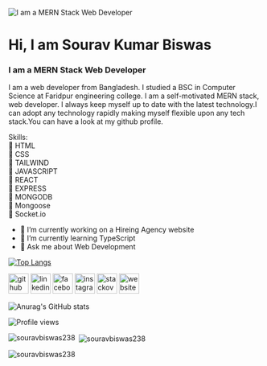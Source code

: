 ![I am a MERN Stack Web Developer](https://repository-images.githubusercontent.com/437799537/bd2c6298-70dd-4018-a45f-5d5c678ff748)

# Hi, I am Sourav Kumar Biswas
### I am a MERN Stack Web Developer

I am a web developer from Bangladesh. I studied a BSC in Computer Science at Faridpur engineering college. I am a self-motivated MERN stack, web developer. I always keep myself up to date with the latest technology.I can adopt any technology rapidly making myself flexible upon any tech stack.You can have a look at my github profile. 

Skills: <br>
🔰 HTML<br>
🔰 CSS<br>
🔰 TAILWIND<br>
🔰 JAVASCRIPT<br>
🔰 REACT<br>
🔰 EXPRESS<br>
🔰 MONGODB<br>
🔰 Mongoose<br>
🔰 Socket.io<br>


- 🔭 I’m currently working on a Hireing Agency website
- 🌱 I’m currently learning TypeScript
- 💬 Ask me about Web Development

[![Top Langs](https://github.com/SouravBiswas238)](https://github.com/SouravBiswas238)


[<img src='https://cdn.jsdelivr.net/npm/simple-icons@3.0.1/icons/github.svg' alt='github' height='40'>](https://github.com/SouravBiswas238?tab=repositories)  [<img src='https://cdn.jsdelivr.net/npm/simple-icons@3.0.1/icons/linkedin.svg' alt='linkedin' height='40'>](https://www.linkedin.com/in/sourav-kumar-biswas238/)  [<img src='https://cdn.jsdelivr.net/npm/simple-icons@3.0.1/icons/facebook.svg' alt='facebook' height='40'>](https://www.facebook.com/sourav.souravbiswas.77)  [<img src='https://cdn.jsdelivr.net/npm/simple-icons@3.0.1/icons/instagram.svg' alt='instagram' height='40'>](https://www.instagram.com/sourav_biswas427/)  [<img src='https://cdn.jsdelivr.net/npm/simple-icons@3.0.1/icons/stackoverflow.svg' alt='stackoverflow' height='40'>](https://stackoverflow.com/users/19045473/sourav-biswas)  [<img src='https://cdn.jsdelivr.net/npm/simple-icons@3.0.1/icons/icloud.svg' alt='website' height='40'>](https://sourav-portfolio.web.app/)  

![Anurag's GitHub stats](https://github-readme-stats.vercel.app/api?username=SouravBiswas238&show_icons=true&theme=dracula)

![Profile views](https://gpvc.arturio.dev/SouravBiswas238)  

<p><img align="left" src="https://github-readme-stats.vercel.app/api/top-langs?username=souravbiswas238&show_icons=true&locale=en&layout=compact" alt="souravbiswas238" /></p>

<p>&nbsp;<img align="center" src="https://github-readme-stats.vercel.app/api?username=souravbiswas238&show_icons=true&locale=en" alt="souravbiswas238" /></p>

<p><img align="center" src="https://github-readme-streak-stats.herokuapp.com/?user=souravbiswas238&" alt="souravbiswas238" /></p>

